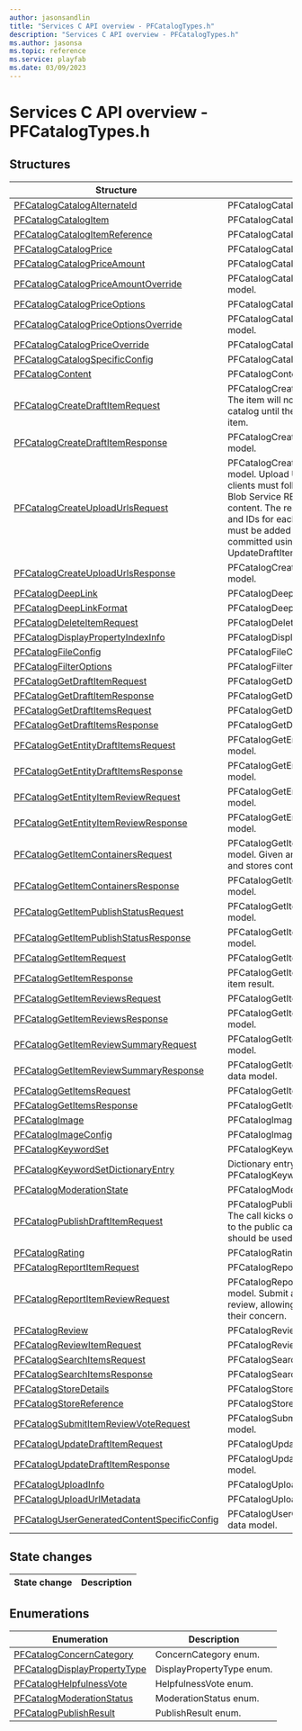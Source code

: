```yaml
---
author: jasonsandlin
title: "Services C API overview - PFCatalogTypes.h"
description: "Services C API overview - PFCatalogTypes.h"
ms.author: jasonsa
ms.topic: reference
ms.service: playfab
ms.date: 03/09/2023
---
```


# Services C API overview - PFCatalogTypes.h

  
## Structures  

| Structure | Description |  
| --- | --- |  
| [PFCatalogCatalogAlternateId](structs/pfcatalogcatalogalternateid.md) | PFCatalogCatalogAlternateId data model. |  
| [PFCatalogCatalogItem](structs/pfcatalogcatalogitem.md) | PFCatalogCatalogItem data model. |  
| [PFCatalogCatalogItemReference](structs/pfcatalogcatalogitemreference.md) | PFCatalogCatalogItemReference data model. |  
| [PFCatalogCatalogPrice](structs/pfcatalogcatalogprice.md) | PFCatalogCatalogPrice data model. |  
| [PFCatalogCatalogPriceAmount](structs/pfcatalogcatalogpriceamount.md) | PFCatalogCatalogPriceAmount data model. |  
| [PFCatalogCatalogPriceAmountOverride](structs/pfcatalogcatalogpriceamountoverride.md) | PFCatalogCatalogPriceAmountOverride data model. |  
| [PFCatalogCatalogPriceOptions](structs/pfcatalogcatalogpriceoptions.md) | PFCatalogCatalogPriceOptions data model. |  
| [PFCatalogCatalogPriceOptionsOverride](structs/pfcatalogcatalogpriceoptionsoverride.md) | PFCatalogCatalogPriceOptionsOverride data model. |  
| [PFCatalogCatalogPriceOverride](structs/pfcatalogcatalogpriceoverride.md) | PFCatalogCatalogPriceOverride data model. |  
| [PFCatalogCatalogSpecificConfig](structs/pfcatalogcatalogspecificconfig.md) | PFCatalogCatalogSpecificConfig data model. |  
| [PFCatalogContent](structs/pfcatalogcontent.md) | PFCatalogContent data model. |  
| [PFCatalogCreateDraftItemRequest](structs/pfcatalogcreatedraftitemrequest.md) | PFCatalogCreateDraftItemRequest data model. The item will not be published to the public catalog until the PublishItem API is called for the item. |  
| [PFCatalogCreateDraftItemResponse](structs/pfcatalogcreatedraftitemresponse.md) | PFCatalogCreateDraftItemResponse data model. |  
| [PFCatalogCreateUploadUrlsRequest](structs/pfcatalogcreateuploadurlsrequest.md) | PFCatalogCreateUploadUrlsRequest data model. Upload URLs point to Azure Blobs; clients must follow the Microsoft Azure Storage Blob Service REST API pattern for uploading content. The response contains upload URLs and IDs for each file. The IDs and URLs returned must be added to the item metadata and committed using the CreateDraftItem or UpdateDraftItem Item APIs. |  
| [PFCatalogCreateUploadUrlsResponse](structs/pfcatalogcreateuploadurlsresponse.md) | PFCatalogCreateUploadUrlsResponse data model. |  
| [PFCatalogDeepLink](structs/pfcatalogdeeplink.md) | PFCatalogDeepLink data model. |  
| [PFCatalogDeepLinkFormat](structs/pfcatalogdeeplinkformat.md) | PFCatalogDeepLinkFormat data model. |  
| [PFCatalogDeleteItemRequest](structs/pfcatalogdeleteitemrequest.md) | PFCatalogDeleteItemRequest data model. |  
| [PFCatalogDisplayPropertyIndexInfo](structs/pfcatalogdisplaypropertyindexinfo.md) | PFCatalogDisplayPropertyIndexInfo data model. |  
| [PFCatalogFileConfig](structs/pfcatalogfileconfig.md) | PFCatalogFileConfig data model. |  
| [PFCatalogFilterOptions](structs/pfcatalogfilteroptions.md) | PFCatalogFilterOptions data model. |  
| [PFCatalogGetDraftItemRequest](structs/pfcataloggetdraftitemrequest.md) | PFCatalogGetDraftItemRequest data model. |  
| [PFCatalogGetDraftItemResponse](structs/pfcataloggetdraftitemresponse.md) | PFCatalogGetDraftItemResponse data model. |  
| [PFCatalogGetDraftItemsRequest](structs/pfcataloggetdraftitemsrequest.md) | PFCatalogGetDraftItemsRequest data model. |  
| [PFCatalogGetDraftItemsResponse](structs/pfcataloggetdraftitemsresponse.md) | PFCatalogGetDraftItemsResponse data model. |  
| [PFCatalogGetEntityDraftItemsRequest](structs/pfcataloggetentitydraftitemsrequest.md) | PFCatalogGetEntityDraftItemsRequest data model. |  
| [PFCatalogGetEntityDraftItemsResponse](structs/pfcataloggetentitydraftitemsresponse.md) | PFCatalogGetEntityDraftItemsResponse data model. |  
| [PFCatalogGetEntityItemReviewRequest](structs/pfcataloggetentityitemreviewrequest.md) | PFCatalogGetEntityItemReviewRequest data model. |  
| [PFCatalogGetEntityItemReviewResponse](structs/pfcataloggetentityitemreviewresponse.md) | PFCatalogGetEntityItemReviewResponse data model. |  
| [PFCatalogGetItemContainersRequest](structs/pfcataloggetitemcontainersrequest.md) | PFCatalogGetItemContainersRequest data model. Given an item, return a set of bundles and stores containing the item. |  
| [PFCatalogGetItemContainersResponse](structs/pfcataloggetitemcontainersresponse.md) | PFCatalogGetItemContainersResponse data model. |  
| [PFCatalogGetItemPublishStatusRequest](structs/pfcataloggetitempublishstatusrequest.md) | PFCatalogGetItemPublishStatusRequest data model. |  
| [PFCatalogGetItemPublishStatusResponse](structs/pfcataloggetitempublishstatusresponse.md) | PFCatalogGetItemPublishStatusResponse data model. |  
| [PFCatalogGetItemRequest](structs/pfcataloggetitemrequest.md) | PFCatalogGetItemRequest data model. |  
| [PFCatalogGetItemResponse](structs/pfcataloggetitemresponse.md) | PFCatalogGetItemResponse data model. Get item result. |  
| [PFCatalogGetItemReviewsRequest](structs/pfcataloggetitemreviewsrequest.md) | PFCatalogGetItemReviewsRequest data model. |  
| [PFCatalogGetItemReviewsResponse](structs/pfcataloggetitemreviewsresponse.md) | PFCatalogGetItemReviewsResponse data model. |  
| [PFCatalogGetItemReviewSummaryRequest](structs/pfcataloggetitemreviewsummaryrequest.md) | PFCatalogGetItemReviewSummaryRequest data model. |  
| [PFCatalogGetItemReviewSummaryResponse](structs/pfcataloggetitemreviewsummaryresponse.md) | PFCatalogGetItemReviewSummaryResponse data model. |  
| [PFCatalogGetItemsRequest](structs/pfcataloggetitemsrequest.md) | PFCatalogGetItemsRequest data model. |  
| [PFCatalogGetItemsResponse](structs/pfcataloggetitemsresponse.md) | PFCatalogGetItemsResponse data model. |  
| [PFCatalogImage](structs/pfcatalogimage.md) | PFCatalogImage data model. |  
| [PFCatalogImageConfig](structs/pfcatalogimageconfig.md) | PFCatalogImageConfig data model. |  
| [PFCatalogKeywordSet](structs/pfcatalogkeywordset.md) | PFCatalogKeywordSet data model. |  
| [PFCatalogKeywordSetDictionaryEntry](structs/pfcatalogkeywordsetdictionaryentry.md) | Dictionary entry for an associative array with PFCatalogKeywordSet values. |  
| [PFCatalogModerationState](structs/pfcatalogmoderationstate.md) | PFCatalogModerationState data model. |  
| [PFCatalogPublishDraftItemRequest](structs/pfcatalogpublishdraftitemrequest.md) | PFCatalogPublishDraftItemRequest data model. The call kicks off a workflow to publish the item to the public catalog. The Publish Status API should be used to monitor the publish job. |  
| [PFCatalogRating](structs/pfcatalograting.md) | PFCatalogRating data model. |  
| [PFCatalogReportItemRequest](structs/pfcatalogreportitemrequest.md) | PFCatalogReportItemRequest data model. |  
| [PFCatalogReportItemReviewRequest](structs/pfcatalogreportitemreviewrequest.md) | PFCatalogReportItemReviewRequest data model. Submit a report for an inappropriate review, allowing the submitting user to specify their concern. |  
| [PFCatalogReview](structs/pfcatalogreview.md) | PFCatalogReview data model. |  
| [PFCatalogReviewItemRequest](structs/pfcatalogreviewitemrequest.md) | PFCatalogReviewItemRequest data model. |  
| [PFCatalogSearchItemsRequest](structs/pfcatalogsearchitemsrequest.md) | PFCatalogSearchItemsRequest data model. |  
| [PFCatalogSearchItemsResponse](structs/pfcatalogsearchitemsresponse.md) | PFCatalogSearchItemsResponse data model. |  
| [PFCatalogStoreDetails](structs/pfcatalogstoredetails.md) | PFCatalogStoreDetails data model. |  
| [PFCatalogStoreReference](structs/pfcatalogstorereference.md) | PFCatalogStoreReference data model. |  
| [PFCatalogSubmitItemReviewVoteRequest](structs/pfcatalogsubmititemreviewvoterequest.md) | PFCatalogSubmitItemReviewVoteRequest data model. |  
| [PFCatalogUpdateDraftItemRequest](structs/pfcatalogupdatedraftitemrequest.md) | PFCatalogUpdateDraftItemRequest data model. |  
| [PFCatalogUpdateDraftItemResponse](structs/pfcatalogupdatedraftitemresponse.md) | PFCatalogUpdateDraftItemResponse data model. |  
| [PFCatalogUploadInfo](structs/pfcataloguploadinfo.md) | PFCatalogUploadInfo data model. |  
| [PFCatalogUploadUrlMetadata](structs/pfcataloguploadurlmetadata.md) | PFCatalogUploadUrlMetadata data model. |  
| [PFCatalogUserGeneratedContentSpecificConfig](structs/pfcatalogusergeneratedcontentspecificconfig.md) | PFCatalogUserGeneratedContentSpecificConfig data model. |  
  
## State changes  
  
| State change | Description |  
| --- | --- |  
  
## Enumerations  

| Enumeration | Description |  
| --- | --- |  
| [PFCatalogConcernCategory](enums/pfcatalogconcerncategory.md) | ConcernCategory enum.|  
| [PFCatalogDisplayPropertyType](enums/pfcatalogdisplaypropertytype.md) | DisplayPropertyType enum.|  
| [PFCatalogHelpfulnessVote](enums/pfcataloghelpfulnessvote.md) | HelpfulnessVote enum.|  
| [PFCatalogModerationStatus](enums/pfcatalogmoderationstatus.md) | ModerationStatus enum.|  
| [PFCatalogPublishResult](enums/pfcatalogpublishresult.md) | PublishResult enum.|  
